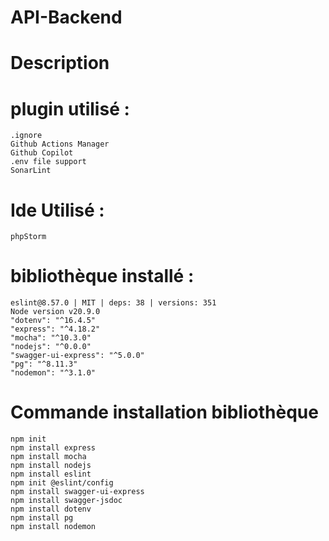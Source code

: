 # API-Backend

# Description


# plugin utilisé :

	.ignore
	Github Actions Manager
	Github Copilot
	.env file support
	SonarLint

# Ide Utilisé :

	phpStorm

# bibliothèque installé :

	eslint@8.57.0 | MIT | deps: 38 | versions: 351
	Node version v20.9.0
    "dotenv": "^16.4.5"
    "express": "^4.18.2"
    "mocha": "^10.3.0"
    "nodejs": "^0.0.0"
    "swagger-ui-express": "^5.0.0"
    "pg": "^8.11.3" 
    "nodemon": "^3.1.0"

# Commande installation bibliothèque

    npm init
    npm install express
    npm install mocha
    npm install nodejs
    npm install eslint
    npm init @eslint/config
    npm install swagger-ui-express
    npm install swagger-jsdoc
    npm install dotenv
    npm install pg
    npm install nodemon
